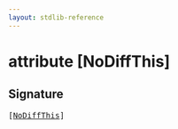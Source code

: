 ```yaml
---
layout: stdlib-reference
---
```


# attribute [NoDiffThis]

## Signature

<pre>
[<a href=".">NoDiffThis</a>]
</pre>

